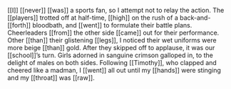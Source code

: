 [[I]] [[never]] [[was]] a sports fan, so I attempt not to relay the action. The [[players]] trotted off at half-time, [[high]] on the rush of a back-and-[[forth]] bloodbath, and [[went]] to formulate their battle plans. Cheerleaders [[from]] the other side [[came]] out for their performance. Other [[than]] their glistening [[legs]], I noticed their wet uniforms were more beige [[than]] gold. After they skipped off to applause, it was our [[school]]’s turn. Girls adorned in sanguine crimson galloped in, to the delight of males on both sides. Following [[Timothy]], who clapped and cheered like a madman, I [[went]] all out until my [[hands]] were stinging and my [[throat]] was [[raw]].